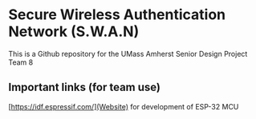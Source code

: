 ﻿# Secure Wireless Authentication Network (S.W.A.N)

This is a Github repository for the UMass Amherst Senior Design Project Team 8

## Important links (for team use)
[https://idf.espressif.com/](Website) for development of ESP-32 MCU
